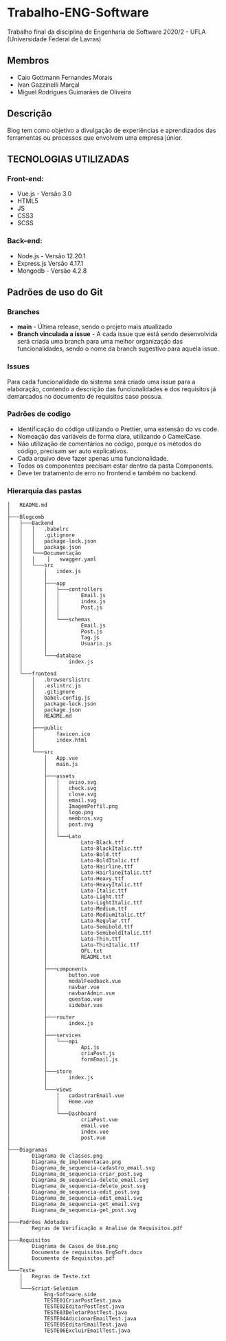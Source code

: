 # Trabalho-ENG-Software
Trabalho final da disciplina de Engenharia de Software 2020/2 - UFLA (Universidade Federal de Lavras)
 
## Membros
- Caio Gottmann Fernandes Morais
- Ivan Gazzinelli Marçal
- Miguel Rodrigues Guimarães de Oliveira
 
## Descrição
Blog tem como objetivo a divulgação de experiências e aprendizados das ferramentas ou processos que envolvem uma empresa júnior.
 
 
## TECNOLOGIAS UTILIZADAS
### Front-end:
- Vue.js - Versão 3.0
- HTML5
- JS
- CSS3
- SCSS
### Back-end:
- Node.js - Versão 12.20.1
- Express.js Versão 4.17.1
- Mongodb - Versão 4.2.8
 
##  Padrões de uso do Git
### Branches
 - **main** - Última release, sendo o projeto mais atualizado 
 - **Branch vinculada a issue** - A cada issue que está sendo desenvolvida será criada uma branch para uma melhor organização das funcionalidades, sendo o nome da branch sugestivo para aquela issue.
 
### Issues
Para cada funcionalidade do sistema será criado uma issue para a elaboração, contendo a descrição das funcionalidades e dos requisitos já demarcados no documento de requisitos caso possua.
 
### Padrões de codigo
 - Identificação do código utilizando o Prettier, uma extensão do vs code.
 - Nomeação das variáveis de forma clara, utilizando o CamelCase.
 - Não utilização de comentários no código, porque os métodos do código, precisam ser auto explicativos.
 - Cada arquivo deve fazer apenas uma funcionalidade.
 - Todos os componentes precisam estar dentro da pasta Components.
 - Deve ter tratamento de erro no frontend e também no backend.


### Hierarquia das pastas

```
│   README.md
│
├───Blogcomb
│   ├───Backend
│   │   │   .babelrc
│   │   │   .gitignore
│   │   │   package-lock.json
│   │   │   package.json
│   │   └───Documentação
│   │   │    │   swagger.yaml
│   │   └───src
│   │       │   index.js
│   │       │
│   │       ├───app
│   │       │   ├───controllers
│   │       │   │       Email.js
│   │       │   │       index.js
│   │       │   │       Post.js
│   │       │   │
│   │       │   └───schemas
│   │       │           Email.js
│   │       │           Post.js
│   │       │           Tag.js
│   │       │           Usuario.js
│   │       │
│   │       └───database
│   │               index.js
│   │
│   └───frontend
│       │   .browserslistrc
│       │   .eslintrc.js
│       │   .gitignore
│       │   babel.config.js
│       │   package-lock.json
│       │   package.json
│       │   README.md
│       │
│       ├───public
│       │       favicon.ico
│       │       index.html
│       │
│       └───src
│           │   App.vue
│           │   main.js
│           │
│           ├───assets
│           │   │   aviso.svg
│           │   │   check.svg
│           │   │   close.svg
│           │   │   email.svg
│           │   │   ImagemPerfil.png
│           │   │   logo.png
│           │   │   membros.svg
│           │   │   post.svg
│           │   │
│           │   └───Lato
│           │           Lato-Black.ttf
│           │           Lato-BlackItalic.ttf
│           │           Lato-Bold.ttf
│           │           Lato-BoldItalic.ttf
│           │           Lato-Hairline.ttf
│           │           Lato-HairlineItalic.ttf
│           │           Lato-Heavy.ttf
│           │           Lato-HeavyItalic.ttf
│           │           Lato-Italic.ttf
│           │           Lato-Light.ttf
│           │           Lato-LightItalic.ttf
│           │           Lato-Medium.ttf
│           │           Lato-MediumItalic.ttf
│           │           Lato-Regular.ttf
│           │           Lato-Semibold.ttf
│           │           Lato-SemiboldItalic.ttf
│           │           Lato-Thin.ttf
│           │           Lato-ThinItalic.ttf
│           │           OFL.txt
│           │           README.txt
│           │
│           ├───components
│           │       button.vue
│           │       modalFeedback.vue
│           │       navbar.vue
│           │       navbarAdmin.vue
│           │       questao.vue
│           │       sidebar.vue
│           │
│           ├───router
│           │       index.js
│           │
│           ├───services
│           │   └───api
│           │           Api.js
│           │           criaPost.js
│           │           formEmail.js
│           │
│           ├───store
│           │       index.js
│           │
│           └───views
│               │   cadastrarEmail.vue
│               │   Home.vue
│               │
│               └───Dashboard
│                       criaPost.vue
│                       email.vue
│                       index.vue
│                       post.vue
│
├───Diagramas
│       Diagrama de classes.png
│       Diagrama_de_implementacao.png
│       Diagrama_de_sequencia-cadastro_email.svg
│       Diagrama_de_sequencia-criar_post.svg
│       Diagrama_de_sequencia-delete_email.svg
│       Diagrama_de_sequencia-delete_post.svg
│       Diagrama_de_sequencia-edit_post.svg
|       Diagrama_de_sequencia-edit_email.svg
│       Diagrama_de_sequencia-get_email.svg
│       Diagrama_de_sequencia-get_post.svg
│
├───Padrões Adotados
│       Regras de Verificação e Analise de Requisitos.pdf
│
├───Requisitos
│       Diagrama de Casos de Uso.png
│       Documento de requisitos EngSoft.docx
│       Documento de Requisitos.pdf
│
└───Teste
    │   Regras de Teste.txt
    │
    └───Script-Selenium
            Eng-Software.side
            TESTE01CriarPostTest.java
            TESTE02EditarPostTest.java
            TESTE03DeletarPostTest.java
            TESTE04AdicionarEmailTest.java
            TESTE05EditarEmailTest.java
            TESTE06ExcluirEmailTest.java
```
